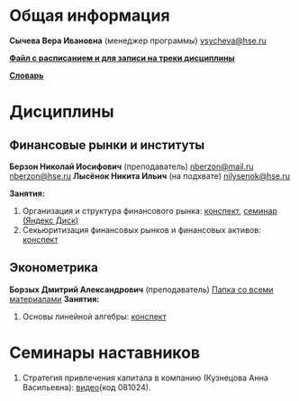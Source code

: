 # Общая информация
**Сычева Вера Ивановна** (менеджер программы) vsycheva@hse.ru

**[Файл с расписанием и для записи на треки дисциплины](https://docs.google.com/spreadsheets/d/1hFOoC1af4pV6omUc92eYhGxcrEVsbigJ9kn56WNL3EU/edit?gid=0#gid=0)**

**[Словарь](Словарь.md)**
# Дисциплины
## Финансовые рынки и институты
**Берзон Николай Иосифович** (преподаватель) nberzon@mail.ru nberzon@hse.ru
**Лысёнок Никита Ильич** (на подхвате) nilysenok@hse.ru

**Занятия:**
1. Организация и структура финансового рынка: [конспект](Финансовые%20рыкни%20и%20инструменты/1.%20Организация%20и%20структура%20финансового%20рынка.md), [семинар (Яндекс Диск)](https://disk.yandex.ru/d/Ez1JIfwnv_K3Ww)
2. Секьюритизация финансовых рынков и финансовых активов: [конспект](Финансовые%20рыкни%20и%20инструменты/2.%20Секьюритизация%20финансовых%20рынков%20и%20финансовых%20активов.md)
## Эконометрика
**Борзых Дмитрий Александрович** (преподаватель)
[Папка со всеми материалами](https://disk.yandex.ru/d/z_pbiCKbE8m75g)
**Занятия:**
1. Основы линейной алгебры: [конспект](Эконометрика/1.%20Основы%20алгебры.md)
# Семинары наставников
1. Стратегия привлечения капитала в компанию (Кузнецова Анна Васильевна): [видео](https://my.mts-link.ru/6852919/216715763/record-new/2032679046)(код 081024).